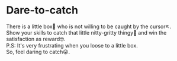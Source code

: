 # Dare-to-catch

There is a little box🔲 who is not willing to be caught by the cursor↖️. <br>Show your skills to catch that little nitty-gritty thingy💠 and win the satisfaction as reward🤓.<br>
P.S: It's very frustrating when you loose to a little box.<br> So, feel daring to catch😜.
